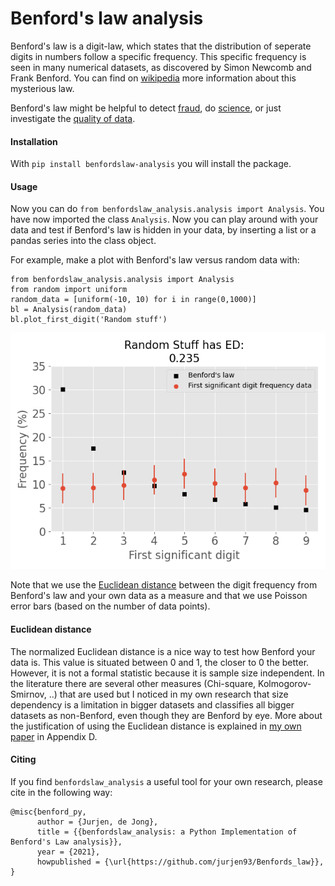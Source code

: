 # Benford's law analysis

Benford's law is a digit-law, which states that the distribution of seperate digits in numbers follow a specific frequency.
This specific frequency is seen in many numerical datasets, as discovered by Simon Newcomb and Frank Benford.
You can find on [wikipedia] more information about this mysterious law.

Benford's law might be helpful to detect [fraud], do [science], or just investigate the [quality of data].

#### Installation
With ```pip install benfordslaw-analysis``` you will install the package.

#### Usage
Now you can do ```from benfordslaw_analysis.analysis import Analysis```.
You have now imported the class ```Analysis```.
Now you can play around with your data and test if Benford's law is hidden in your data, by inserting a list or 
a pandas series into the class object.

For example, make a plot with Benford's law versus random data with:
```
from benfordslaw_analysis.analysis import Analysis
from random import uniform
random_data = [uniform(-10, 10) for i in range(0,1000)]
bl = Analysis(random_data)
bl.plot_first_digit('Random stuff')
```
![Test Image 1](test/test.png)

Note that we use the [Euclidean distance] between the digit frequency from Benford's law and your own data as a measure
and that we use Poisson error bars (based on the number of data points).

#### Euclidean distance

The normalized Euclidean distance is a nice way to test how Benford your data is.
This value is situated between 0 and 1, the closer to 0 the better.
However, it is not a formal statistic because it is sample size independent.
In the literature there are several other measures (Chi-square, Kolmogorov-Smirnov, ..) that are used but I noticed in my own research that 
size dependency is a limitation in bigger datasets and classifies all bigger datasets as non-Benford, even though they are Benford by eye.
More about the justification of using the Euclidean distance is explained in [my own paper] in Appendix D.

#### Citing

If you find ```benfordslaw_analysis``` a useful tool for your own research, please cite in the following way:

```
@misc{benford_py,
      author = {Jurjen, de Jong},
      title = {{benfordslaw_analysis: a Python Implementation of Benford's Law analysis}},
      year = {2021},
      howpublished = {\url{https://github.com/jurjen93/Benfords_law}},
}
```

[wikipedia]: https://en.wikipedia.org/wiki/Benford%27s_law
[fraud]: https://www.journalofaccountancy.com/issues/2017/apr/excel-and-benfords-law-to-detect-fraud.html
[science]: https://towardsdatascience.com/benfords-law-in-the-gaia-universe-b5727db7a936
[quality of data]: https://www.idfcinstitute.org/blog/2020/november/using-benfords-law-to-understand-covid-19-data-quality/
[Euclidean distance]: https://en.wikipedia.org/wiki/Euclidean_distance
[my own paper]: https://www.aanda.org/articles/aa/pdf/2020/10/aa37256-19.pdf

